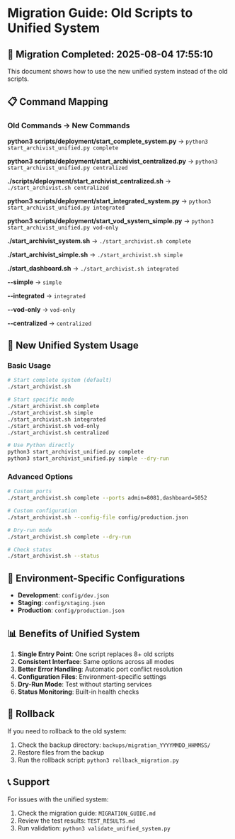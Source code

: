 # Migration Guide: Old Scripts to Unified System

## 🚀 Migration Completed: 2025-08-04 17:55:10

This document shows how to use the new unified system instead of the old scripts.

## 📋 Command Mapping

### Old Commands → New Commands

**python3 scripts/deployment/start_complete_system.py** → `python3 start_archivist_unified.py complete`

**python3 scripts/deployment/start_archivist_centralized.py** → `python3 start_archivist_unified.py centralized`

**./scripts/deployment/start_archivist_centralized.sh** → `./start_archivist.sh centralized`

**python3 scripts/deployment/start_integrated_system.py** → `python3 start_archivist_unified.py integrated`

**python3 scripts/deployment/start_vod_system_simple.py** → `python3 start_archivist_unified.py vod-only`

**./start_archivist_system.sh** → `./start_archivist.sh complete`

**./start_archivist_simple.sh** → `./start_archivist.sh simple`

**./start_dashboard.sh** → `./start_archivist.sh integrated`

**--simple** → `simple`

**--integrated** → `integrated`

**--vod-only** → `vod-only`

**--centralized** → `centralized`

## 🎯 New Unified System Usage

### Basic Usage
```bash
# Start complete system (default)
./start_archivist.sh

# Start specific mode
./start_archivist.sh complete
./start_archivist.sh simple
./start_archivist.sh integrated
./start_archivist.sh vod-only
./start_archivist.sh centralized

# Use Python directly
python3 start_archivist_unified.py complete
python3 start_archivist_unified.py simple --dry-run
```

### Advanced Options
```bash
# Custom ports
./start_archivist.sh complete --ports admin=8081,dashboard=5052

# Custom configuration
./start_archivist.sh --config-file config/production.json

# Dry-run mode
./start_archivist.sh complete --dry-run

# Check status
./start_archivist.sh --status
```

## 🔧 Environment-Specific Configurations

- **Development**: `config/dev.json`
- **Staging**: `config/staging.json` 
- **Production**: `config/production.json`

## 📊 Benefits of Unified System

1. **Single Entry Point**: One script replaces 8+ old scripts
2. **Consistent Interface**: Same options across all modes
3. **Better Error Handling**: Automatic port conflict resolution
4. **Configuration Files**: Environment-specific settings
5. **Dry-Run Mode**: Test without starting services
6. **Status Monitoring**: Built-in health checks

## 🔄 Rollback

If you need to rollback to the old system:
1. Check the backup directory: `backups/migration_YYYYMMDD_HHMMSS/`
2. Restore files from the backup
3. Run the rollback script: `python3 rollback_migration.py`

## 📞 Support

For issues with the unified system:
1. Check the migration guide: `MIGRATION_GUIDE.md`
2. Review the test results: `TEST_RESULTS.md`
3. Run validation: `python3 validate_unified_system.py`
